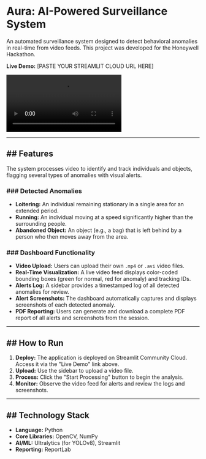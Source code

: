 # Aura: AI-Powered Surveillance System

An automated surveillance system designed to detect behavioral anomalies in real-time from video feeds. This project was developed for the Honeywell Hackathon.

**Live Demo:** [PASTE YOUR STREAMLIT CLOUD URL HERE]

![Dashboard Screenshot](files/demo_2_compressed.mp4)

---

## ## Features

The system processes video to identify and track individuals and objects, flagging several types of anomalies with visual alerts.

### ### Detected Anomalies
* **Loitering:** An individual remaining stationary in a single area for an extended period.
* **Running:** An individual moving at a speed significantly higher than the surrounding people.
* **Abandoned Object:** An object (e.g., a bag) that is left behind by a person who then moves away from the area.

### ### Dashboard Functionality
* **Video Upload:** Users can upload their own `.mp4` or `.avi` video files.
* **Real-Time Visualization:** A live video feed displays color-coded bounding boxes (green for normal, red for anomaly) and tracking IDs.
* **Alerts Log:** A sidebar provides a timestamped log of all detected anomalies for review.
* **Alert Screenshots:** The dashboard automatically captures and displays screenshots of each detected anomaly.
* **PDF Reporting:** Users can generate and download a complete PDF report of all alerts and screenshots from the session.

---

## ## How to Run

1.  **Deploy:** The application is deployed on Streamlit Community Cloud. Access it via the "Live Demo" link above.
2.  **Upload:** Use the sidebar to upload a video file.
3.  **Process:** Click the "Start Processing" button to begin the analysis.
4.  **Monitor:** Observe the video feed for alerts and review the logs and screenshots.

---

## ## Technology Stack

* **Language:** Python
* **Core Libraries:** OpenCV, NumPy
* **AI/ML:** Ultralytics (for YOLOv8), Streamlit
* **Reporting:** ReportLab
